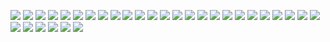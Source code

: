 ![](https://img2018.cnblogs.com/blog/1446249/202001/1446249-20200126005930579-728297160.png)
![](https://img2018.cnblogs.com/blog/1446249/202001/1446249-20200126005955160-2074027818.png)
![](https://img2018.cnblogs.com/blog/1446249/202001/1446249-20200126010004804-2053146947.png)
![](https://img2018.cnblogs.com/blog/1446249/202001/1446249-20200126010014252-2006275466.png)
![](https://img2018.cnblogs.com/blog/1446249/202001/1446249-20200126010023277-2110323720.png)
![](https://img2018.cnblogs.com/blog/1446249/202001/1446249-20200126010030856-576071811.png)
![](https://img2018.cnblogs.com/blog/1446249/202001/1446249-20200126010039653-1732568986.png)
![](https://img2018.cnblogs.com/blog/1446249/202001/1446249-20200126010050020-839164710.png)
![](https://img2018.cnblogs.com/blog/1446249/202001/1446249-20200126010058995-656303459.png)
![](https://img2018.cnblogs.com/blog/1446249/202001/1446249-20200126010106907-747895030.png)
![](https://img2018.cnblogs.com/blog/1446249/202001/1446249-20200126010120752-1499107988.png)
![](https://img2018.cnblogs.com/blog/1446249/202001/1446249-20200126010132091-1030405795.png)
![](https://img2018.cnblogs.com/blog/1446249/202001/1446249-20200126010139481-140502780.png)
![](https://img2018.cnblogs.com/blog/1446249/202001/1446249-20200126010150301-1445882181.png)
![](https://img2018.cnblogs.com/blog/1446249/202001/1446249-20200126010202008-207587363.png)
![](https://img2018.cnblogs.com/blog/1446249/202001/1446249-20200126010209314-176721857.png)
![](https://img2018.cnblogs.com/blog/1446249/202001/1446249-20200126010217774-711295530.png)
![](https://img2018.cnblogs.com/blog/1446249/202001/1446249-20200126010225733-139059705.png)
![](https://img2018.cnblogs.com/blog/1446249/202001/1446249-20200126010234064-973103304.png)
![](https://img2018.cnblogs.com/blog/1446249/202001/1446249-20200126010243140-77608542.png)
![](https://img2018.cnblogs.com/blog/1446249/202001/1446249-20200126010251882-1073442692.png)
![](https://img2018.cnblogs.com/blog/1446249/202001/1446249-20200126010300839-1206633229.png)
![](https://img2018.cnblogs.com/blog/1446249/202001/1446249-20200126010310300-1164611746.png)
![](https://img2018.cnblogs.com/blog/1446249/202001/1446249-20200126010319581-580984724.png)
![](https://img2018.cnblogs.com/blog/1446249/202001/1446249-20200126010329313-534587135.png)
![](https://img2018.cnblogs.com/blog/1446249/202001/1446249-20200126010339192-55539696.png)
![](https://img2018.cnblogs.com/blog/1446249/202001/1446249-20200126010350294-311120954.png)
![](https://img2018.cnblogs.com/blog/1446249/202001/1446249-20200126010401861-1332903838.png)
![](https://img2018.cnblogs.com/blog/1446249/202001/1446249-20200126010411728-117627556.png)
![](https://img2018.cnblogs.com/blog/1446249/202001/1446249-20200126010423271-1284652490.png)
![](https://img2018.cnblogs.com/blog/1446249/202001/1446249-20200126010432524-787820332.png)
